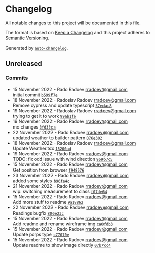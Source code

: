 # Changelog

All notable changes to this project will be documented in this file.

The format is based on [Keep a Changelog](https://keepachangelog.com/en/1.0.0/)
and this project adheres to [Semantic Versioning](https://semver.org/spec/v2.0.0.html).

Generated by [`auto-changelog`](https://github.com/CookPete/auto-changelog).

## Unreleased

### Commits

- 15 November 2022 - Rado Radoev rradoev@gmail.com <br />initial commit [`b599f7e`](https://github.com/rado-radoev/the-weather-app/commit/b599f7e743213c042875a7589bf1f413f76863e8)
- 18 November 2022 - Radoslav Radoev rradoev@gmail.com <br />Remove cypress and update typescript [`57edac8`](https://github.com/rado-radoev/the-weather-app/commit/57edac86293a2fdcf4128434c79169fa0404e3d0)
- 19 November 2022 - Radoslav Radoev rradoev@gmail.com <br />trying to get it to work [`99ab1fe`](https://github.com/rado-radoev/the-weather-app/commit/99ab1fef4de5b95c56a8bd15742a594d63770e86)
- 19 November 2022 - Rado Radoev rradoev@gmail.com <br />mo changes [`3fd33ca`](https://github.com/rado-radoev/the-weather-app/commit/3fd33caa0ede6fdd937922a49fc769cb07d1bd93)
- 22 November 2022 - Rado Radoev rradoev@gmail.com <br />updated weather to builder pattern [`076e302`](https://github.com/rado-radoev/the-weather-app/commit/076e3026c75724c12cb2b6c16b3662c5e47d6e32)
- 18 November 2022 - Radoslav Radoev rradoev@gmail.com <br />Update Weather.tsx [`15200ad`](https://github.com/rado-radoev/the-weather-app/commit/15200add05003530f2c4a0095c73881844fe0e62)
- 19 November 2022 - Rado Radoev rradoev@gmail.com <br />TODO: fix odd issue with wind direction [`969b7c5`](https://github.com/rado-radoev/the-weather-app/commit/969b7c5b220a3b12c0ed216ffe490282cf5592f6)
- 15 November 2022 - Rado Radoev rradoev@gmail.com <br />Get position from browser [`f948576`](https://github.com/rado-radoev/the-weather-app/commit/f9485766f4c246a51c19e201a62e32ce260f0368)
- 23 November 2022 - Rado Radoev rradoev@gmail.com <br />added some styles [`b96fa4c`](https://github.com/rado-radoev/the-weather-app/commit/b96fa4ca8b22e1aa5511e70e5a99dc7711bce489)
- 21 November 2022 - Rado Radoev rradoev@gmail.com <br />wip: switching measurement to class [`f07de64`](https://github.com/rado-radoev/the-weather-app/commit/f07de6490822fbe57b53be131793480534275a1c)
- 15 November 2022 - Rado Radoev rradoev@gmail.com <br />Add more stuff to readme [`9a18862`](https://github.com/rado-radoev/the-weather-app/commit/9a1886291790dce8ea7e1246d7436688998d9a27)
- 22 November 2022 - Rado Radoev rradoev@gmail.com <br />Readings bugfix [`806e23c`](https://github.com/rado-radoev/the-weather-app/commit/806e23cedcede2129287e80dbee9cda955979648)
- 15 November 2022 - Rado Radoev rradoev@gmail.com <br />Add readme and rename wireframe img [`ca0fdb3`](https://github.com/rado-radoev/the-weather-app/commit/ca0fdb3ff7e0504a1af2fdf7652cddd8586e76ab)
- 15 November 2022 - Rado Radoev rradoev@gmail.com <br />Update porps type [`c77070e`](https://github.com/rado-radoev/the-weather-app/commit/c77070ed5027455549317dd0c197f14321aae3dd)
- 15 November 2022 - Rado Radoev rradoev@gmail.com <br />Update readme to show image directly [`07b7cc4`](https://github.com/rado-radoev/the-weather-app/commit/07b7cc407a42d885e41c7ea85b44a10280861134)
